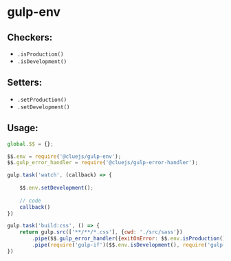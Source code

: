 # gulp-env

## Checkers:
- `.isProduction()`
- `.isDevelopment()`

## Setters:
- `.setProduction()`
- `.setDevelopment()`

## Usage:

```javascript
global.$$ = {};

$$.env = require('@cluejs/gulp-env');
$$.gulp_error_handler = require('@cluejs/gulp-error-handler');

gulp.task('watch', (callback) => {
    
    $$.env.setDevelopment();
    
    // code
    callback()
})

gulp.task('build:css', () => {
    return gulp.src(['**/**/*.css'], {cwd: './src/sass'})
        .pipe($$.gulp_error_handler({exitOnError: $$.env.isProduction()}))
        .pipe(require('gulp-if')($$.env.isDevelopment(), require('gulp-changed')('./dest/css', {extension: '.css'})))
})

```
####